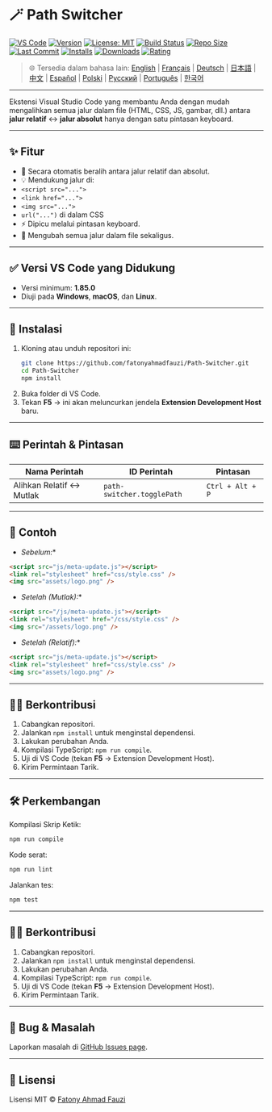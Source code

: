 # 🪄 Path Switcher

[![VS Code](https://img.shields.io/badge/VS%20Code-1.85.0+-blue.svg)](https://code.visualstudio.com/)
[![Version](https://img.shields.io/github/v/release/fatonyahmadfauzi/Path-Switcher?color=blue.svg)](https://github.com/fatonyahmadfauzi/Path-Switcher/releases)
[![License: MIT](https://img.shields.io/github/license/fatonyahmadfauzi/Path-Switcher?color=green.svg)](../../LICENSE)
[![Build Status](https://github.com/fatonyahmadfauzi/Path-Switcher/actions/workflows/main.yml/badge.svg)](https://github.com/fatonyahmadfauzi/Path-Switcher/actions)
[![Repo Size](https://img.shields.io/github/repo-size/fatonyahmadfauzi/Path-Switcher?color=yellow.svg)](https://github.com/fatonyahmadfauzi/Path-Switcher)
[![Last Commit](https://img.shields.io/github/last-commit/fatonyahmadfauzi/Path-Switcher?color=brightgreen.svg)](https://github.com/fatonyahmadfauzi/Path-Switcher/commits/main)
[![Installs](https://vsmarketplacebadges.dev/installs-short/fatonyahmadfauzi.path-switcher.svg)](https://marketplace.visualstudio.com/items?itemName=fatonyahmadfauzi.path-switcher)
[![Downloads](https://vsmarketplacebadges.dev/downloads-short/fatonyahmadfauzi.path-switcher.svg)](https://marketplace.visualstudio.com/items?itemName=fatonyahmadfauzi.path-switcher)
[![Rating](https://vsmarketplacebadges.dev/rating-short/fatonyahmadfauzi.path-switcher.svg)](https://marketplace.visualstudio.com/items?itemName=fatonyahmadfauzi.path-switcher)

> 🌐 Tersedia dalam bahasa lain: [English](../../README.md) | [Français](README-FR.md) | [Deutsch](README-DE.md) | [日本語](README-JP.md) | [中文](README-ZH.md) | [Español](README-ES.md) | [Polski](README-PL.md) | [Русский](README-RU.md) | [Português](README-PT.md) | [한국어](README-KO.md)

---
Ekstensi Visual Studio Code yang membantu Anda dengan mudah mengalihkan semua jalur dalam file (HTML, CSS, JS, gambar, dll.) antara **jalur relatif** ↔️ **jalur absolut** hanya dengan satu pintasan keyboard.
- --

## ✨ Fitur
- 🔁 Secara otomatis beralih antara jalur relatif dan absolut.
- 💡 Mendukung jalur di:
- `<script src="...">`
- `<link href="...">`
- `<img src="...">`
- `url("...")` di dalam CSS
- ⚡ Dipicu melalui pintasan keyboard.
- 🧭 Mengubah semua jalur dalam file sekaligus.
- --

## ✅ Versi VS Code yang Didukung
- Versi minimum: **1.85.0**
- Diuji pada **Windows**, **macOS**, dan **Linux**.
- --

## 🧩 Instalasi

1. Kloning atau unduh repositori ini:
   ```bash
   git clone https://github.com/fatonyahmadfauzi/Path-Switcher.git
   cd Path-Switcher
   npm install
   ```
2. Buka folder di VS Code.
3. Tekan **F5** → ini akan meluncurkan jendela **Extension Development Host** baru.
- --

## ⌨️ Perintah & Pintasan

| Nama Perintah | ID Perintah | Pintasan |
| --------------------------- | -------------------------- | ---------------- |
| Alihkan Relatif ↔️ Mutlak | `path-switcher.togglePath` | `Ctrl + Alt + P` |
- --

## 🧠 Contoh
- *Sebelum:**

```html
<script src="js/meta-update.js"></script>
<link rel="stylesheet" href="css/style.css" />
<img src="assets/logo.png" />
```
- *Setelah (Mutlak):**

```html
<script src="/js/meta-update.js"></script>
<link rel="stylesheet" href="/css/style.css" />
<img src="/assets/logo.png" />
```
- *Setelah (Relatif):**

```html
<script src="js/meta-update.js"></script>
<link rel="stylesheet" href="css/style.css" />
<img src="assets/logo.png" />
```
- --

## 🧑‍💻 Berkontribusi

1. Cabangkan repositori.
2. Jalankan `npm install` untuk menginstal dependensi.
3. Lakukan perubahan Anda.
4. Kompilasi TypeScript: `npm run compile`.
5. Uji di VS Code (tekan **F5** → Extension Development Host).
6. Kirim Permintaan Tarik.
- --

## 🛠️ Perkembangan

Kompilasi Skrip Ketik:

```bash
npm run compile
```

Kode serat:

```bash
npm run lint
```

Jalankan tes:

```bash
npm test
```
- --

## 🧑‍💻 Berkontribusi

1. Cabangkan repositori.
2. Jalankan `npm install` untuk menginstal dependensi.
3. Lakukan perubahan Anda.
4. Kompilasi TypeScript: `npm run compile`.
5. Uji di VS Code (tekan **F5** → Extension Development Host).
6. Kirim Permintaan Tarik.
- --

## 🐞 Bug & Masalah

Laporkan masalah di [GitHub Issues page](https://github.com/fatonyahmadfauzi/Path-Switcher/issues).
- --

## 🧾 Lisensi

Lisensi MIT © [Fatony Ahmad Fauzi](../../LICENSE)